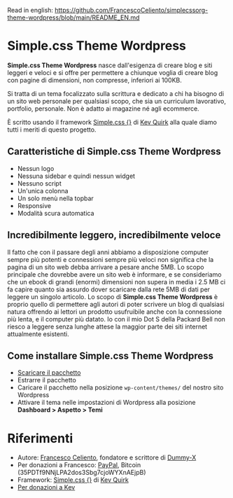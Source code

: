 Read in english: https://github.com/FrancescoCeliento/simplecssorg-theme-wordpress/blob/main/README_EN.md

# Simple.css Theme Wordpress
**Simple.css Theme Wordpress** nasce dall'esigenza di creare blog e siti leggeri e veloci e si offre per permettere a chiunque voglia di creare blog con pagine di dimensioni, non compresse, inferiori ai 100KB.

Si tratta di un tema focalizzato sulla scrittura e dedicato a chi ha bisogno di un sito web personale per qualsiasi scopo, che sia un curriculum lavorativo, portfolio, personale. Non è adatto ai magazine né agli ecommerce.

È scritto usando il framework [Simple.css {}](https://simplecss.org) di [Kev Quirk](https://kevq.uk) alla quale diamo tutti i meriti di questo progetto.

## Caratteristiche di Simple.css Theme Wordpress
* Nessun logo
* Nessuna sidebar e quindi nessun widget
* Nessuno script
* Un'unica colonna
* Un solo menù nella topbar
* Responsive
* Modalità scura automatica

## Incredibilmente leggero, incredibilmente veloce
Il fatto che con il passare degli anni abbiamo a disposizione computer sempre più potenti e connessioni sempre più veloci non significa che la pagina di un sito web debba arrivare a pesare anche 5MB. Lo scopo principale che dovrebbe avere un sito web è informare, e se consideriamo che un ebook di grandi (enormi) dimensioni non supera in media i 2.5 MB ci fa capire quanto sia assurdo dover scaricare dalla rete 5MB di dati per leggere un singolo articolo.
Lo scopo di **Simple.css Theme Wordpress** è proprio quello di permettere agli autori di poter scrivere un blog di qualsiasi natura offrendo ai lettori un prodotto usufruibile anche con la connessione più lenta, e il computer più datato. Io con il mio Dot S della Packard Bell non riesco a leggere senza lunghe attese la maggior parte dei siti internet attualmente esistenti.

## Come installare Simple.css Theme Wordpress
* [Scaricare il pacchetto](https://github.com/FrancescoCeliento/simplecssorg-theme-wordpress/archive/main.zip)
* Estrarre il pacchetto
* Caricare il pacchetto nella posizione ``wp-content/themes/`` del nostro sito Wordpress
* Attivare il tema nelle impostazioni di Wordpress alla posizione **Dashboard > Aspetto > Temi**

# Riferimenti
* Autore: [Francesco Celiento](https://www.francescoceliento.com), fondatore e scrittore di [Dummy-X](https://www.selectallfromdual)
* Per donazioni a Francesco: [PayPal](https://paypal.me/francescoceliento), Bitcoin (35PDTf9NNjLPA2dos3Sbg7cjoWYXnAEjpB)
* Framework: [Simple.css {}](https://simplecss.org) di [Kev Quirk](https://kevq.uk)
* [Per donazioni a Kev](https://kevq.uk/buy-me-a-coffee)
